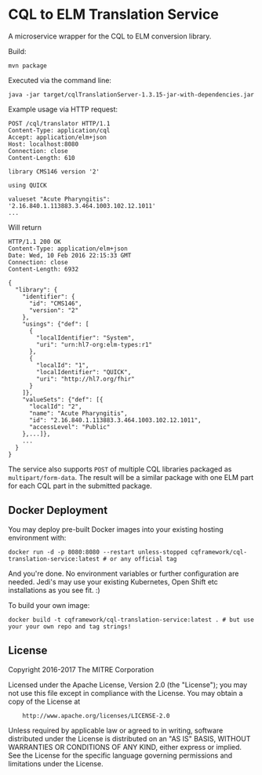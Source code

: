 # CQL to ELM Translation Service

A microservice wrapper for the CQL to ELM conversion library.

Build:

    mvn package

Executed via the command line:

    java -jar target/cqlTranslationServer-1.3.15-jar-with-dependencies.jar

Example usage via HTTP request:

    POST /cql/translator HTTP/1.1
    Content-Type: application/cql
    Accept: application/elm+json
    Host: localhost:8080
    Connection: close
    Content-Length: 610

    library CMS146 version '2'

    using QUICK

    valueset "Acute Pharyngitis": '2.16.840.1.113883.3.464.1003.102.12.1011'
    ...

Will return

    HTTP/1.1 200 OK
    Content-Type: application/elm+json
    Date: Wed, 10 Feb 2016 22:15:33 GMT
    Connection: close
    Content-Length: 6932

    {
      "library": {
        "identifier": {
          "id": "CMS146",
          "version": "2"
        },
        "usings": {"def": [
          {
            "localIdentifier": "System",
            "uri": "urn:hl7-org:elm-types:r1"
          },
          {
            "localId": "1",
            "localIdentifier": "QUICK",
            "uri": "http://hl7.org/fhir"
          }
        ]},
        "valueSets": {"def": [{
          "localId": "2",
          "name": "Acute Pharyngitis",
          "id": "2.16.840.1.113883.3.464.1003.102.12.1011",
          "accessLevel": "Public"
        },...]},
        ...
      }
    }

The service also supports `POST` of multiple CQL libraries packaged as
`multipart/form-data`. The result will be a similar package with one ELM part for each
CQL part in the submitted package.

## Docker Deployment

You may deploy pre-built Docker images into your existing hosting environment with:

	docker run -d -p 8080:8080 --restart unless-stopped cqframework/cql-translation-service:latest # or any official tag

And you're done. No environment variables or further configuration are needed. Jedi's may use your existing Kubernetes, Open Shift etc installations as you see fit. :)

To build your own image:

	docker build -t cqframework/cql-translation-service:latest . # but use your your own repo and tag strings!

## License

Copyright 2016-2017 The MITRE Corporation

Licensed under the Apache License, Version 2.0 (the "License");
you may not use this file except in compliance with the License.
You may obtain a copy of the License at

		http://www.apache.org/licenses/LICENSE-2.0

Unless required by applicable law or agreed to in writing, software
distributed under the License is distributed on an "AS IS" BASIS,
WITHOUT WARRANTIES OR CONDITIONS OF ANY KIND, either express or implied.
See the License for the specific language governing permissions and
limitations under the License.
